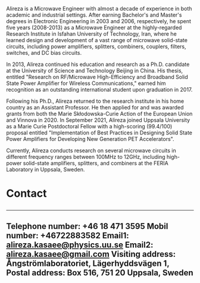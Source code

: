 Alireza is a Microwave Engineer with almost a decade of experience in both academic and industrial settings. After earning Bachelor's and Master's degrees in Electronic Engineering in 2003 and 2006, respectively, he spent five years (2008-2013) as a Microwave Engineer at the highly-regarded Research Institute in Isfahan University of Technology, Iran, where he learned design and development of a vast range of microwave solid-state circuits, including power amplifiers, splitters, combiners, couplers, filters, switches, and DC bias circuits.

In 2013, Alireza continued his education and research as a Ph.D. candidate at the University of Science and Technology Beijing in China. His thesis, entitled "Research on RF/Microwave High-Efficiency and Broadband Solid State Power Amplifier for Wireless Communications," earned him recognition as an outstanding international student upon graduation in 2017.

Following his Ph.D., Alireza returned to the research institute in his home country as an Assistant Professor. He then applied for and was awarded grants from both the Marie Skłodowska-Curie Action of the European Union and Vinnova in 2020. In September 2021, Alireza joined Uppsala University as a Marie Curie Postdoctoral Fellow with a high-scoring (99.4/100) proposal entitled "Implementation of Best Practices in Designing Solid State Power Amplifiers for Developing New Generation PET Accelerators".

Currently, Alireza conducts research on several microwave circuits in different frequency ranges between 100MHz to 12GHz, including high-power solid-state amplifiers, splitters, and combiners at the FERIA Laboratory in Uppsala, Sweden.

 <h1> Contact
</body>

---------------------------------------------------------------------
Telephone number: +46 18 471 3595
Mobil number: +46722883582
Email1: alireza.kasaee@physics.uu.se
Email2: alireza.kasaee@gmail.com
Visiting address: Ångströmlaboratoriet, Lägerhyddsvägen 1,
Postal address: Box 516, 751 20 Uppsala, Sweden
----------------------------------------------------------------------
